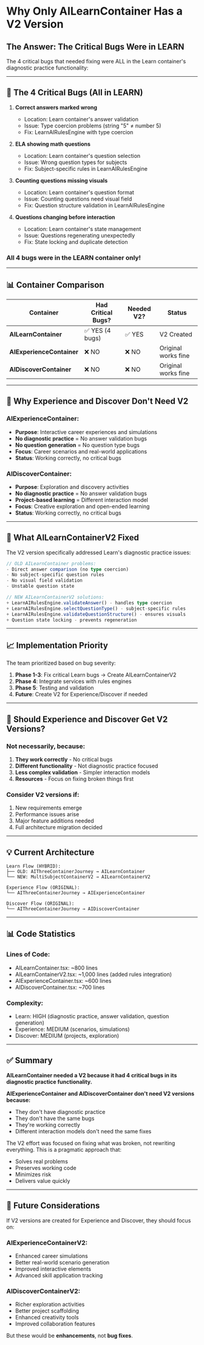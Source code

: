 # Why Only AILearnContainer Has a V2 Version

## The Answer: The Critical Bugs Were in LEARN

The 4 critical bugs that needed fixing were ALL in the Learn container's diagnostic practice functionality:

---

## 🐛 The 4 Critical Bugs (All in LEARN)

1. **Correct answers marked wrong**
   - Location: Learn container's answer validation
   - Issue: Type coercion problems (string "5" ≠ number 5)
   - Fix: LearnAIRulesEngine with type coercion

2. **ELA showing math questions**
   - Location: Learn container's question selection
   - Issue: Wrong question types for subjects
   - Fix: Subject-specific rules in LearnAIRulesEngine

3. **Counting questions missing visuals**
   - Location: Learn container's question format
   - Issue: Counting questions need visual field
   - Fix: Question structure validation in LearnAIRulesEngine

4. **Questions changing before interaction**
   - Location: Learn container's state management
   - Issue: Questions regenerating unexpectedly
   - Fix: State locking and duplicate detection

### All 4 bugs were in the LEARN container only!

---

## 📊 Container Comparison

| Container | Had Critical Bugs? | Needed V2? | Status |
|-----------|-------------------|------------|---------|
| **AILearnContainer** | ✅ YES (4 bugs) | ✅ YES | V2 Created |
| **AIExperienceContainer** | ❌ NO | ❌ NO | Original works fine |
| **AIDiscoverContainer** | ❌ NO | ❌ NO | Original works fine |

---

## 🎯 Why Experience and Discover Don't Need V2

### AIExperienceContainer:
- **Purpose**: Interactive career experiences and simulations
- **No diagnostic practice** = No answer validation bugs
- **No question generation** = No question type bugs
- **Focus**: Career scenarios and real-world applications
- **Status**: Working correctly, no critical bugs

### AIDiscoverContainer:
- **Purpose**: Exploration and discovery activities
- **No diagnostic practice** = No answer validation bugs
- **Project-based learning** = Different interaction model
- **Focus**: Creative exploration and open-ended learning
- **Status**: Working correctly, no critical bugs

---

## 🔧 What AILearnContainerV2 Fixed

The V2 version specifically addressed Learn's diagnostic practice issues:

```typescript
// OLD AILearnContainer problems:
- Direct answer comparison (no type coercion)
- No subject-specific question rules
- No visual field validation
- Unstable question state

// NEW AILearnContainerV2 solutions:
+ LearnAIRulesEngine.validateAnswer() - handles type coercion
+ LearnAIRulesEngine.selectQuestionType() - subject-specific rules
+ LearnAIRulesEngine.validateQuestionStructure() - ensures visuals
+ Question state locking - prevents regeneration
```

---

## 📈 Implementation Priority

The team prioritized based on bug severity:

1. **Phase 1-3**: Fix critical Learn bugs → Create AILearnContainerV2
2. **Phase 4**: Integrate services with rules engines
3. **Phase 5**: Testing and validation
4. **Future**: Create V2 for Experience/Discover if needed

---

## 🤔 Should Experience and Discover Get V2 Versions?

### Not necessarily, because:

1. **They work correctly** - No critical bugs
2. **Different functionality** - Not diagnostic practice focused
3. **Less complex validation** - Simpler interaction models
4. **Resources** - Focus on fixing broken things first

### Consider V2 versions if:

1. New requirements emerge
2. Performance issues arise
3. Major feature additions needed
4. Full architecture migration decided

---

## 💡 Current Architecture

```
Learn Flow (HYBRID):
├── OLD: AIThreeContainerJourney → AILearnContainer
└── NEW: MultiSubjectContainerV2 → AILearnContainerV2

Experience Flow (ORIGINAL):
└── AIThreeContainerJourney → AIExperienceContainer

Discover Flow (ORIGINAL):
└── AIThreeContainerJourney → AIDiscoverContainer
```

---

## 📊 Code Statistics

### Lines of Code:
- AILearnContainer.tsx: ~800 lines
- AILearnContainerV2.tsx: ~1,000 lines (added rules integration)
- AIExperienceContainer.tsx: ~600 lines
- AIDiscoverContainer.tsx: ~700 lines

### Complexity:
- Learn: HIGH (diagnostic practice, answer validation, question generation)
- Experience: MEDIUM (scenarios, simulations)
- Discover: MEDIUM (projects, exploration)

---

## ✅ Summary

**AILearnContainer needed a V2 because it had 4 critical bugs in its diagnostic practice functionality.**

**AIExperienceContainer and AIDiscoverContainer don't need V2 versions because:**
- They don't have diagnostic practice
- They don't have the same bugs
- They're working correctly
- Different interaction models don't need the same fixes

The V2 effort was focused on fixing what was broken, not rewriting everything. This is a pragmatic approach that:
- Solves real problems
- Preserves working code
- Minimizes risk
- Delivers value quickly

---

## 🚀 Future Considerations

If V2 versions are created for Experience and Discover, they should focus on:

### AIExperienceContainerV2:
- Enhanced career simulations
- Better real-world scenario generation
- Improved interactive elements
- Advanced skill application tracking

### AIDiscoverContainerV2:
- Richer exploration activities
- Better project scaffolding
- Enhanced creativity tools
- Improved collaboration features

But these would be **enhancements**, not **bug fixes**.
